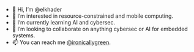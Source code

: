 - 👋 Hi, I’m @elkhader
- 👀 I’m interested in resource-constrained and mobile computing.
- 🌱 I’m currently learning AI and cybersec.
- 💞️ I’m looking to collaborate on anything cybersec or AI for embedded systems.
- 📫 You can reach me <a href="https://twitter.com/ironicallygreen">@ironicallygreen</a>.

<!---
elkhader/elkhader is a ✨ special ✨ repository because its `README.md` (this file) appears on your GitHub profile.
You can click the Preview link to take a look at your changes.
--->
